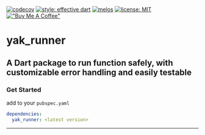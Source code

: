 [![codecov](https://codecov.io/gh/iapicca/yak_packages/branch/master/graph/badge.svg?token=KVHDWICFU0)](https://codecov.io/gh/iapicca/yak_packages)
[![style: effective dart](https://img.shields.io/badge/style-effective_dart-40c4ff.svg)](https://pub.dev/packages/effective_dart)
[![melos](https://img.shields.io/badge/maintained%20with-melos-f700ff.svg)](https://github.com/invertase/melos)
[![license: MIT](https://img.shields.io/badge/license-MIT-blue.svg)](https://opensource.org/licenses/MIT)
[!["Buy Me A Coffee"](https://cdn.buymeacoffee.com/buttons/default-orange.png)](https://www.buymeacoffee.com/yakforward)

# yak_runner

A Dart package to run function safely, with customizable error handling and easily testable
---

### Get Started

add to your `pubspec.yaml`

```yaml
dependencies: 
  yak_runner: <latest version>
```

---